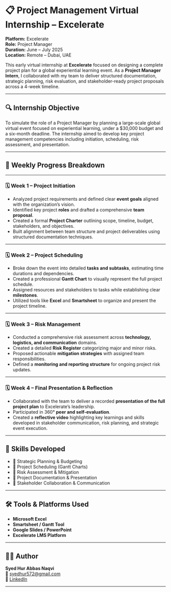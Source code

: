 # 📋 Project Management Virtual Internship – Excelerate

**Platform:** Excelerate    
**Role:** Project Manager  
**Duration:** June – July 2025  
**Location:** Remote – Dubai, UAE

This early virtual internship at **Excelerate** focused on designing a complete project plan for a global experiential learning event. As a **Project Manager Intern**, I collaborated with my team to deliver structured documentation, strategic planning, risk evaluation, and stakeholder-ready project proposals across a 4-week timeline.

---

## 🔍 Internship Objective

To simulate the role of a Project Manager by planning a large-scale global virtual event focused on experiential learning, under a $30,000 budget and a six-month deadline. The internship aimed to develop key project management competencies including initiation, scheduling, risk assessment, and presentation.

---

## 📅 Weekly Progress Breakdown

---

### 🗓️ **Week 1 – Project Initiation**

- Analyzed project requirements and defined clear **event goals** aligned with the organization’s vision.
- Identified key project **roles** and drafted a comprehensive **team proposal**.
- Created a formal **Project Charter** outlining scope, timeline, budget, stakeholders, and objectives.
- Built alignment between team structure and project deliverables using structured documentation techniques.

---

### 🗓️ **Week 2 – Project Scheduling**

- Broke down the event into detailed **tasks and subtasks**, estimating time durations and dependencies.
- Created a professional **Gantt Chart** to visually represent the full project schedule.
- Assigned resources and stakeholders to tasks while establishing clear **milestones**.
- Utilized tools like **Excel** and **Smartsheet** to organize and present the project timeline.

---

### 🗓️ **Week 3 – Risk Management**

- Conducted a comprehensive risk assessment across **technology, logistics, and communication** domains.
- Created a detailed **Risk Register** categorizing major and minor risks.
- Proposed actionable **mitigation strategies** with assigned team responsibilities.
- Defined a **monitoring and reporting structure** for ongoing project risk updates.

---

### 🗓️ **Week 4 – Final Presentation & Reflection**

- Collaborated with the team to deliver a recorded **presentation of the full project plan** to Excelerate’s leadership.
- Participated in 360° **peer and self-evaluation**.
- Created a **reflective video** highlighting key learnings and skills developed in stakeholder communication, risk planning, and strategic event execution.

---

## 🧠 Skills Developed

- 📌 Strategic Planning & Budgeting  
- 📌 Project Scheduling (Gantt Charts)  
- 📌 Risk Assessment & Mitigation  
- 📌 Project Documentation & Presentation  
- 📌 Stakeholder Collaboration & Communication

---

## 🛠️ Tools & Platforms Used

- **Microsoft Excel**
- **Smartsheet / Gantt Tool**
- **Google Slides / PowerPoint**
- **Excelerate LMS Platform**

---

## 🙋‍♂️ Author

**Syed Hur Abbas Naqvi**  
📧 syedhur572@gmail.com  
🔗 [LinkedIn](https://www.linkedin.com/in/hurabbas05)

---

